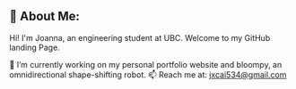 ## 🦭 About Me:

<!--
**lejoannac/lejoannac** is a ✨ _special_ ✨ repository because its `README.md` (this file) appears on your GitHub profile.

Here are some ideas to get you started:

- 🔭 I’m currently working on ...
- 🌱 I’m currently learning ...
- 👯 I’m looking to collaborate on ...
- 🤔 I’m looking for help with ...
- 💬 Ask me about ...
- 📫 How to reach me: ...
- 😄 Pronouns: ...
- ⚡ Fun fact: ...
-->
Hi! I'm Joanna, an engineering student at UBC. Welcome to my GitHub landing Page.

🔭 I’m currently working on my personal portfolio website and bloompy, an omnidirectional shape-shifting robot.
📫 Reach me at: jxcai534@gmail.com

